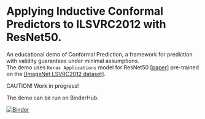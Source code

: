 # Applying Inductive Conformal Predictors to ILSVRC2012 with ResNet50.

An educational demo of Conformal Prediction, a framework for prediction with validity guarantees under minimal assumptions.    
The demo uses `Keras Applications` model for ResNet50 [[paper]](https://arxiv.org/abs/1512.03385) pre-trained on the [[ImageNet LSVRC2012 dataset]](http://link.springer.com/article/10.1007/s11263-015-0816-y).

CAUTION! Work in progress!

The demo can be run on BinderHub.
 
[![Binder](https://mybinder.org/badge_logo.svg)](https://mybinder.org/v2/gh/ptocca/ILSVRC2012_CP/master?urlpath=%2Ftree%2FILSRVC_CP-Demo.ipynb)

